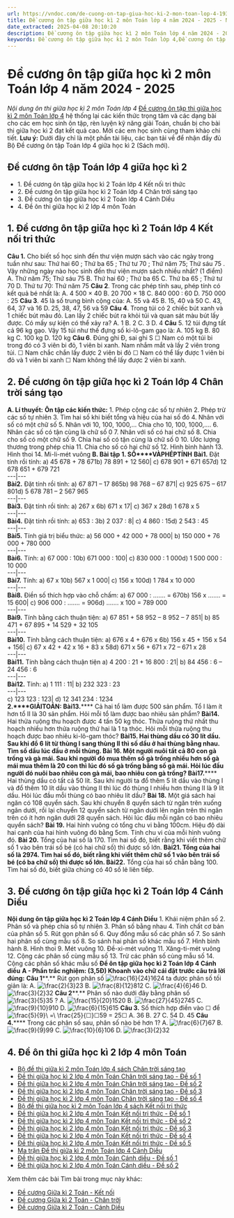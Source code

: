 ```yaml
---
url: https://vndoc.com/de-cuong-on-tap-giua-hoc-ki-2-mon-toan-lop-4-193643
title: Đề cương ôn tập giữa học kì 2 môn Toán lớp 4 năm 2024 - 2025 - Nội dung ôn thi giữa học kì 2 môn Toán lớp 4 - VnDoc.com
date_extracted: 2025-04-08 20:10:20
description: Đề cương ôn tập giữa học kì 2 môn Toán lớp 4 năm 2024 - 2025 | Đề thi giữa học kì 2 lớp 4 môn Toán là tài liệu cho các em học sinh tham khảo chuẩn bị cho bài thi giữa học kì 2 lớp 4.
keywords: Đề cương ôn tập giữa học kì 2 môn Toán lớp 4,Đề cương ôn tập giữa học kì 2 lớp 4,Nội dung ôn thi giữa học kì 2 lớp 4,Đề cương ôn tập giữa học kì 2 lớp 4 môn toán,đề thi giữa học kì 2 lớp 4,ôn thi giữa học kì 2 lớp 4 môn Toán,de cương on tập toán lớp 4 giữa học kì 2
---
```


# Đề cương ôn tập giữa học kì 2 môn Toán lớp 4 năm 2024 - 2025
 _Nội dung ôn thi giữa học kì 2 môn Toán lớp 4_
[Đề cương ôn tập thi giữa học kì 2 môn Toán lớp 4](<https://vndoc.com/de-cuong-on-tap-giua-hoc-ki-2-mon-toan-lop-4-193643>) hệ thống lại các kiến thức trọng tâm và các dạng bài cho các em học sinh ôn tập, rèn luyện kỹ năng giải Toán, chuẩn bị cho bài thi giữa học kì 2 đạt kết quả cao. Mời các em học sinh cùng tham khảo chi tiết.
**Lưu ý:** Dưới đây chỉ là một phần tài liệu, các bạn tải về để nhận đầy đủ Bộ Đề cương ôn tập Toán lớp 4 giữa học kì 2 \(Sách mới\).
## **Đề cương ôn tập Toán lớp 4 giữa học kì 2**
  * 1\. Đề cương ôn tập giữa học kì 2 Toán lớp 4 Kết nối tri thức
  * 2\. Đề cương ôn tập giữa học kì 2 Toán lớp 4 Chân trời sáng tạo
  * 3\. Đề cương ôn tập giữa học kì 2 Toán lớp 4 Cánh Diều
  * 4\. Đề ôn thi giữa học kì 2 lớp 4 môn Toán

## 1\. Đề cương ôn tập giữa học kì 2 Toán lớp 4 Kết nối tri thức
**Câu 1.** Cho biết số học sinh đến thư viện mượn sách vào các ngày trong tuần như sau: Thứ hai 60 ; Thứ ba 65 ; Thứ tư 70 ; Thứ năm 75; Thứ sáu 75 . Vậy những ngày nào học sinh đến thư viện mượn sách nhiều nhất? \(1 điểm\)
A. Thứ năm 75; Thứ sáu 75
B. Thứ hai 60 ; Thứ ba 65
C. Thứ ba 65 ; Thứ tư 70
D. Thứ tư 70: Thứ năm 75
**Câu 2**. Trong các phép tính sau, phép tính có kết quả bé nhất là:
A. 4 500 × 40
B. 20 700 × 18
C. 840 000 : 60
D. 750 000 : 25
**Câu 3**. 45 là số trung bình cộng của:
A. 55 và 45
B. 15, 40 và 50
C. 43, 64, 37 và 16
D. 25, 38, 47, 56 và 59
**Câu 4**. Trong túi có 2 chiếc bút xanh và 1 chiếc bút màu đỏ. Lan lấy 2 chiếc bút ra khỏi túi và quan sát màu bút lấy được. Có mấy sự kiện có thể xảy ra?
A. 1
B. 2
C. 3
D. 4
**Câu** 5\. 12 túi đựng tất cả 96 kg gạo. Vậy 15 túi như thế đựng số ki-lô-gam gạo là:
A. 105 kg
B. 80 kg
C. 100 kg
D. 120 kg
**Câu 6**. Đúng ghi Đ, sai ghi S
☐ Nam có một túi bi trong đó có 3 viên bi đỏ, 1 viên bi xanh. Nam nhắm mắt và lấy 2 viên trong túi.
☐ Nam chắc chắn lấy được 2 viên bi đỏ
☐ Nam có thể lấy được 1 viên bi đỏ và 1 viên bi xanh
☐ Nam không thể lấy được 2 viên bi xanh.
## 2\. Đề cương ôn tập giữa học kì 2 Toán lớp 4 Chân trời sáng tạo
**A. Lí thuyết:**
**Ôn tập các kiến thức:**
1\. Phép cộng các số tự nhiên
2\. Phép trừ các số tự nhiên
3\. Tìm hai số khi biết tổng và hiệu của hai số đó
4\. Nhân với số có một chữ số
5\. Nhân với 10, 100, 1000,… Chia cho 10, 100, 1000,….
6\. Nhân các số có tận cùng là chữ số 0
7\. Nhân với số có hai chữ số
8\. Chia cho số có một chữ số
9\. Chia hai số có tận cùng là chữ số 0
10\. Ước lượng thương trong phép chia
11\. Chia cho số có hai chữ số
12\. Hình bình hành
13\. Hình thoi
14\. Mi-li-mét vuông
**B. Bài tập**
**1\. SỐ****VÀ********PHÉP********TÍNH**
**Bài********1.****** Đặt tính rồi tính:
a\) 45 678 + 78 671b\) 78 891 + 12 560| c\) 678 901 + 671 657d\) 12 678 651 + 679 721  
---|---  
**Bài********2.****** Đặt tính rồi tính:
a\) 67 871 – 17 865b\) 98 768 – 67 871| c\) 925 675 – 617 801d\) 5 678 781 – 2 567 965  
---|---  
**Bài********3.****** Đặt tính rồi tính:
a\) 267 x 6b\) 671 x 17| c\) 367 x 28d\) 1 678 x 5  
---|---  
**Bài********4.****** Đặt tính rồi tính:
a\) 653 : 3b\) 2 037 : 8| c\) 4 860 : 15d\) 2 543 : 45  
---|---  
**Bài********5.****** Tính giá trị biểu thức:
a\) 56 000 + 42 000 + 78 000| b\) 150 000 + 76 000 + 780 000  
---|---  
**Bài********6.****** Tính:
a\) 67 000 : 10b\) 671 000 : 100| c\) 830 000 : 1 000d\) 1 500 000 : 10 000  
---|---  
**Bài********7.****** Tính:
a\) 67 x 10b\) 567 x 1 000| c\) 156 x 100d\) 1 784 x 10 000  
---|---  
**Bài********8.****** Điền số thích hợp vào chỗ chấm:
a\) 67 000 : ……. = 670b\) 156 x ……. = 15 600| c\) 906 000 : ……. = 906d\) ……. x 100 = 789 000  
---|---  
**Bài********9.****** Tính bằng cách thuận tiện:
a\) 67 851 + 58 952 – 8 952 – 7 851| b\) 85 471 + 67 895 + 14 529 + 32 105  
---|---  
**Bài********10.****** Tính bằng cách thuận tiện:
a\) 676 x 4 + 676 x 6b\) 156 x 45 + 156 x 54 + 156| c\) 67 x 42 + 42 x 16 + 83 x 58d\) 671 x 56 + 671 x 72 – 671 x 28  
---|---  
**Bài********11.****** Tính bằng cách thuận tiện
a\) 4 200 : 21 + 16 800 : 21| b\) 84 456 : 6 – 24 456 : 6  
---|---  
**Bài********12.****** Tính:
a\) 1 111 : 11| b\) 232 323 : 23  
---|---  
c\) 123 123 : 123| d\) 12 341 234 : 1234  
**2.****GIẢI********TOÁN:**
**Bài********13.****** Cả hai tổ làm được 500 sản phẩm. Tổ I làm ít hơn tổ II là 30 sản phẩm. Hỏi mỗi tổ làm được bao nhiêu sản phẩm?
**Bài********14.****** Hai thửa ruộng thu hoạch được 4 tấn 50 kg thóc. Thửa ruộng thứ nhất thu hoạch nhiều hơn thửa ruộng thứ hai là 1 tạ thóc. Hỏi mỗi thửa ruộng thu hoạch được bao nhiêu ki-lô-gam thóc?
**Bài********15.** Hai thùng dầu có 30 lít dầu. Sau khi đổ 6 lít từ thùng I sang thùng II thì số dầu ở hai thùng bằng nhau. Tìm số dầu lúc đầu ở mỗi thùng.
**Bài 16.** Một người nuôi tất cả 80 con gà trống và gà mái. Sau khi người đó mua thêm số gà trống nhiều hơn số gà mái mua thêm là 20 con thì lúc đó số gà trống bằng số gà mái. Hỏi lúc đầu người đó nuôi bao nhiêu con gà mái, bao nhiêu con gà trống?
**Bài********17.****** Hai thùng dầu có tất cả 50 lít. Sau khi người ta đổ thêm 5 lít dầu vào thùng I và đổ thêm 10 lít dầu vào thùng II thì lúc đó thùng I nhiều hơn thùng II là 9 lít dầu. Hỏi lúc đầu mỗi thùng có bao nhiêu lít dầu?
**Bài 18.** Một giá sách hai ngăn có 108 quyển sách. Sau khi chuyển 8 quyển sách từ ngăn trên xuống ngăn dưới, rồi lại chuyển 12 quyển sách từ ngăn dưới lên ngăn trên thì ngăn trên có ít hơn ngăn dưới 28 quyển sách. Hỏi lúc đầu mỗi ngăn có bao nhiêu quyển sách?
**Bài 19.** Hai hình vuông có tổng chu vi bằng 100cm. Hiệu độ dài hai cạnh của hai hình vuông đó bằng 5cm. Tính chu vi của mỗi hình vuông đó.
**Bài 20.** Tổng của hai số là 170. Tìm hai số đó, biết rằng khi viết thêm chữ số 1 vào bên trái số bé \(có hai chữ số\) thì được số lớn.
**Bài********21.** Tổng của hai số là 2974. Tìm hai số đó, biết rằng khi viết thêm chữ số 1 vào bên trái số bé \(có ba chữ số\) thì được số lớn.
**Bài********22.** Tổng của hai số chẵn bằng 100. Tìm hai số đó, biết giữa chúng có 40 số lẻ liên tiếp.
## 3\. Đề cương ôn tập giữa học kì 2 Toán lớp 4 Cánh Diều
**Nội dung ôn tập giữa học kì 2 Toán lớp 4 Cánh Diều**
1\. Khái niệm phân số
2\. Phân số và phép chia số tự nhiên
3\. Phân số bằng nhau
4\. Tính chất cơ bản của phân số
5\. Rút gọn phân số
6\. Quy đồng mẫu số các phân số
7\. So sánh hai phân số cùng mẫu số
8\. So sánh hai phân số khác mẫu số
7\. Hình bình hành
8\. Hình thoi
9\. Mét vuông
10\. Đề-xi-mét vuông
11\. Xăng-ti-mét vuông
12\. Cộng các phân số cùng mẫu số
13\. Trừ các phân số cùng mẫu số
14\. Cộng các phân số khác mẫu số
**Đề ôn tập giữa học kì 2 Toán lớp 4 Cánh diều**
**A - Phần trắc nghiệm: \(3,5Đ\) Khoanh vào chữ cái đặt trước câu trả lời đúng:**
**Câu 1****.** Rút gọn phân số ![\\frac{16}{24}](https://i.vdoc.vn/data/image/blank.png)1624 ta được phân số tối giản là:
A. ![\\frac{2}{3}](https://i.vdoc.vn/data/image/blank.png)23
B. ![\\frac{8}{12}](https://i.vdoc.vn/data/image/blank.png)812
C. ![\\frac{4}{6}](https://i.vdoc.vn/data/image/blank.png)46
D. ![\\frac{3}{2}](https://i.vdoc.vn/data/image/blank.png)32
**Câu 2****.** Phân số nào dưới đây bằng phân số ![\\frac{3}{5}](https://i.vdoc.vn/data/image/blank.png)35 ?
A. ![\\frac{15}{20}](https://i.vdoc.vn/data/image/blank.png)1520
B. ![\\frac{27}{45}](https://i.vdoc.vn/data/image/blank.png)2745
C. ![\\frac{9}{10}](https://i.vdoc.vn/data/image/blank.png)910
D. ![\\frac{6}{15}](https://i.vdoc.vn/data/image/blank.png)615
**Câu 3.** Số thích hợp điền vào ☐ để ![\\frac{5}{9}\\ =\\ \\frac{25}{☐}](https://i.vdoc.vn/data/image/blank.png)☐59 = 25☐
A. 36
B. 27
C. 54
D. 45
**Câu 4.****** Trong các phân số sau, phân số nào bé hơn 1?
A. ![\\frac{6}{7}](https://i.vdoc.vn/data/image/blank.png)67
B. ![\\frac{9}{9}](https://i.vdoc.vn/data/image/blank.png)99
C. ![\\frac{10}{6}](https://i.vdoc.vn/data/image/blank.png)106
D. ![\\frac{3}{2}](https://i.vdoc.vn/data/image/blank.png)32
## **4\. Đề ôn thi giữa học kì 2 lớp 4 môn Toán**
  * [Bộ đề thi giữa kì 2 môn Toán lớp 4 sách Chân trời sáng tạo](<https://vndoc.com/bo-de-thi-giua-ki-2-mon-toan-lop-4-sach-chan-troi-sang-tao-316011>)
  * [Đề thi giữa học kì 2 lớp 4 môn Toán Chân trời sáng tạo - Đề số 1](<https://vndoc.com/de-thi-giua-hoc-ki-2-lop-4-mon-toan-chan-troi-sang-tao-de-so-1-313693>)
  * [Đề thi giữa học kì 2 lớp 4 môn Toán Chân trời sáng tạo - Đề số 2](<https://vndoc.com/de-thi-giua-hoc-ki-2-lop-4-mon-toan-chan-troi-sang-tao-de-so-2-316009>)
  * [Đề thi giữa học kì 2 lớp 4 môn Toán Chân trời sáng tạo - Đề số 3](<https://vndoc.com/de-thi-giua-hoc-ki-2-lop-4-mon-toan-chan-troi-sang-tao-de-so-3-316010>)
  * [Đề thi giữa học kì 2 lớp 4 môn Toán Chân trời sáng tạo - Đề số 4](<https://vndoc.com/de-thi-giua-hoc-ki-2-lop-4-mon-toan-chan-troi-sang-tao-de-so-4-316129>)
  * [Bộ đề thi giữa học kì 2 môn Toán lớp 4 sách Kết nối tri thức](<https://vndoc.com/bo-de-thi-giua-hoc-ki-2-mon-toan-lop-4-165167>)
  * [Đề thi giữa học kì 2 lớp 4 môn Toán Kết nối tri thức - Đề số 1](<https://vndoc.com/de-thi-giua-hoc-ki-2-lop-4-mon-toan-ket-noi-tri-thuc-de-so-1-314039>)
  * [Đề thi giữa học kì 2 lớp 4 môn Toán Kết nối tri thức - Đề số 2](<https://vndoc.com/de-thi-giua-hoc-ki-2-lop-4-mon-toan-ket-noi-tri-thuc-de-so-2-315790>)
  * [Đề thi giữa học kì 2 lớp 4 môn Toán Kết nối tri thức - Đề số 3](<https://vndoc.com/de-thi-giua-hoc-ki-2-lop-4-mon-toan-ket-noi-tri-thuc-de-so-3-315791>)
  * [Đề thi giữa học kì 2 lớp 4 môn Toán Kết nối tri thức - Đề số 4](<https://vndoc.com/de-thi-giua-hoc-ki-2-lop-4-mon-toan-ket-noi-tri-thuc-de-so-4-315850>)
  * [Đề thi giữa học kì 2 lớp 4 môn Toán Kết nối tri thức - Đề số 5](<https://vndoc.com/de-thi-giua-hoc-ki-2-lop-4-mon-toan-ket-noi-tri-thuc-de-so-5-315853>)
  * [Ma trận Đề thi giữa kì 2 môn Toán lớp 4 Cánh Diều](<https://vndoc.com/ma-tran-de-thi-giua-ki-2-mon-toan-lop-4-canh-dieu-315580>)
  * [Đề thi giữa học kì 2 lớp 4 môn Toán Cánh diều - Đề số 1](<https://vndoc.com/de-thi-giua-hoc-ki-2-lop-4-mon-toan-canh-dieu-de-so-1-315345>)
  * [Đề thi giữa học kì 2 lớp 4 môn Toán Cánh diều - Đề số 2](<https://vndoc.com/de-thi-giua-hoc-ki-2-lop-4-mon-toan-canh-dieu-de-so-2-315550>)

Xem thêm các bài Tìm bài trong mục này khác:
  * [Đề cương Giữa kì 2 Toán - Kết nối](</de-cuong-on-tap-giua-hoc-ki-2-toan-lop-4-ket-noi-tri-thuc-337239>)
  * [Đề cương Giữa kì 2 Toán - Chân trời](</de-cuong-on-tap-giua-hoc-ki-2-toan-lop-4-chan-troi-sang-tao-337248>)
  * [Đề cương Giữa kì 2 Toán - Cánh Diều](</de-cuong-on-tap-giua-hoc-ki-2-toan-lop-4-canh-dieu-337242>)


